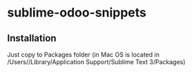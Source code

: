 # sublime-odoo-snippets

## Installation

Just copy to Packages folder (in Mac OS is located in /Users/<user>/Library/Application Support/Sublime Text 3/Packages)
